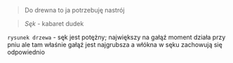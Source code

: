 > Do drewna to ja potrzebuję nastrój

> *Sęk* - kabaret dudek

` rysunek drzewa ` - sęk jest potężny; największy na gałąź moment działa przy pniu ale tam właśnie gałąź jest najgrubsza a włókna w sęku zachowują się odpowiednio